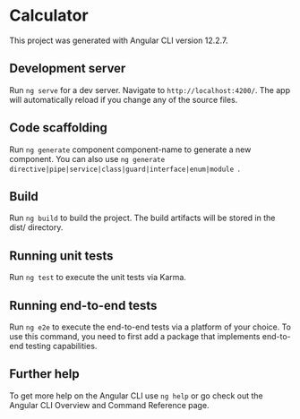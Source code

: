 # Calculator
This project was generated with Angular CLI version 12.2.7.

## Development server
Run `ng serve` for a dev server. Navigate to `http://localhost:4200/`. The app will automatically reload if you change any of the source files.

## Code scaffolding
Run `ng generate` component component-name to generate a new component. You can also use `ng generate directive|pipe|service|class|guard|interface|enum|module `.

## Build
Run `ng build` to build the project. The build artifacts will be stored in the dist/ directory.

## Running unit tests
Run `ng test` to execute the unit tests via Karma.

## Running end-to-end tests
Run `ng e2e` to execute the end-to-end tests via a platform of your choice. To use this command, you need to first add a package that implements end-to-end testing capabilities.

## Further help
To get more help on the Angular CLI use `ng help` or go check out the Angular CLI Overview and Command Reference page.
